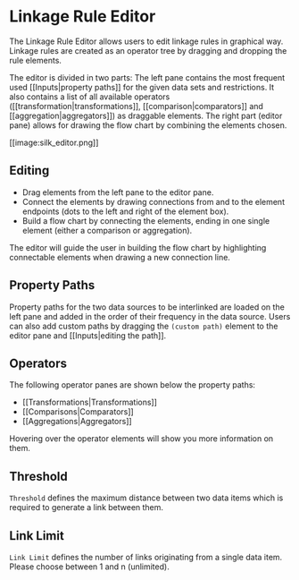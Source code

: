 # Linkage Rule Editor

The Linkage Rule Editor allows users to edit linkage rules in graphical way. Linkage rules are created as an operator tree by dragging and dropping the rule elements.

The editor is divided in two parts:
The left pane contains the most frequent used \[\[Inputs|property paths\]\] for the given data sets and restrictions. It also contains a list of all available operators (\[\[transformation|transformations\]\], \[\[comparison|comparators\]\] and \[\[aggregation|aggregators\]\]) as draggable elements.
The right part (editor pane) allows for drawing the flow chart by combining the elements chosen.

\[\[image:silk\_editor.png\]\]

## Editing

-   Drag elements from the left pane to the editor pane.
-   Connect the elements by drawing connections from and to the element endpoints (dots to the left and right of the element box).
-   Build a flow chart by connecting the elements, ending in one single element (either a comparison or aggregation).

The editor will guide the user in building the flow chart by highlighting connectable elements when drawing a new connection line.

## Property Paths

Property paths for the two data sources to be interlinked are loaded on the left pane and added in the order of their frequency in the data source.
Users can also add custom paths by dragging the `(custom path)` element to the editor pane and \[\[Inputs|editing the path\]\].

## Operators

The following operator panes are shown below the property paths:

-   \[\[Transformations|Transformations\]\]
-   \[\[Comparisons|Comparators\]\]
-   \[\[Aggregations|Aggregators\]\]

Hovering over the operator elements will show you more information on them.

## Threshold

`Threshold` defines the maximum distance between two data items which is required to generate a link between them.

## Link Limit

`Link Limit` defines the number of links originating from a single data item. Please choose between 1 and n (unlimited).